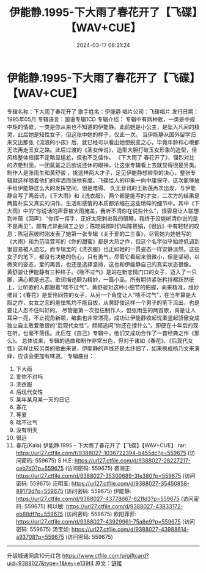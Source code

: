 ﻿---
title: 伊能静.1995-下大雨了春花开了【飞碟】【WAV+CUE】
date: 2024-03-17 08:21:24
categories: WAV车载音乐、镜像
tags: 华语中文
---
# 伊能静.1995-下大雨了春花开了【飞碟】【WAV+CUE】

专辑名称：下大雨了春花开了
歌手姓名：伊能静
唱片公司：飞碟唱片
发行日期：1995年05月
专辑语言：国语专辑1CD
专辑介绍：
专辑中有两种歌，一类是中规中矩的情歌，一类是你从来也不知道的伊能静。此前她是小公主，是坠入凡间的精灵，此后她是知性女子，但这张中她的样子，仅此一次。
当伊能静从国外留学归来交出那张《流浪的小孩》后，就已经可以看出她想蜕变之心，毕竟年龄和心境都无法再走玉女之路。此后过渡的《圣女传说》，造型大胆打破玉女形象的造型，但风格整体摇摆不定略显尴尬，但也不乏佳作。
《下大雨了
春花开了》，强烈对比的浓艳封面，一团氤氲之后欲说还休的眼神，让这张专辑看上去就显得很是另类。制作人是张雨生和黄舒骏
，挑这样两大才子，足见伊能静想转型的决心，整张专辑就这样随着他们的挥洒而张弛有度。飞碟给人的印象一向中庸保守，这次能够放手给伊能静这么大的发挥空间，很是难得。
久无音讯的王新莲再次出现，与伊能静合写了两首词，《下大雨》和《洗衣服》，两个都是能写的才女，二次方的结果是两篇朴实又真实的词作，生活和感情的本质都浓缩在这些琐碎的细节中。其中《下大雨》中的“你说话的声音被大雨掩盖，我听不清你在说些什么”，很容易让人联想到叶蓓《回声》
“你挥一挥手，正好太阳刺进我的眼睛，我终于没能听清你说的是不是再见”，颇有点异曲同工之妙；陈晓娟那时仍叫陈筱娟，《很远》中有轻轻的叹息；陈冠茜彼时刚发表了她第一张专辑《关于爱的二三事》，尽管她为娃娃写的《大雨》和为范晓萱写的《你的甜蜜》都是大热之作，但这个名字似乎始终低调到很容易被人遗忘，而专辑里的《洗衣服》也正如她的一贯姿态一样安静淡然。这些女子的笔下，都没有决绝的伤心，只有勇气，尽管它看起来很微小，但是坚韧，以微笑的姿态，爱的再苦，也还是选择坚持，这也和伊能静自己的真实状态很像。
黄舒骏让伊能静有三种样子。《喘不过气》是站在新恋情门口的女子，迈入了一只脚，满心都是忐忑。歌词描述颇为精妙，一篇小品，所有期待紧张矜持都跃然纸上，让听歌的人都跟着“喘不过气”。黄舒骏对这种小细节的把握，向来精准，维妙维肖；《春花》是爱怜同性的女子，从另一个角度让人“喘不过气”，在当年算是大胆之作，女女之恋的羞怯焦灼不能自拔，从黄舒俊这样一个男子的笔下流出，也是要让人忍不住叫好的。
尽管是第一次担任制作人，但张雨生的两首歌，真是让人耳朵一亮，不止视角新颖，编曲也非常漂亮，成功让伊能静收起忧柔竖起骄傲变成独立自主敢爱敢恨的“后现代女性”，频频追问“你还在撑什么”。即便在十年后的现在听，也毫不落伍。此后在《自己》专辑中，他们又成功合作了一首经典之作《那么》。
总体说来，专辑的选曲和制作非常出色，但对于诸如《春花》、《后现代女性》这样比较另类的歌曲来说，伊能静的声线还是太纤细了，如果换成杨乃文来演绎，应该会更加有味道。
专辑曲目：
01. 下大雨
02. 爱你不对吗
03. 洗衣服
04. 后现代女性
05. 某年某月某一天的日记
06. 春花
07. 等爱
08. 喘不过气
09. 没有明天
10. 很远
11. 春花(Kala)
伊能静.1995 - 下大雨了春花开了【飞碟】【WAV+CUE】.rar: https://url27.ctfile.com/f/9388027-1036722394-b455dc?p=559675
(访问密码: 559675)
S.H.E: https://url27.ctfile.com/d/9388027-28227217-ceb7d0?p=559675
(访问密码: 559675)
裘海正: https://url27.ctfile.com/d/9388027-35300689-3fe380?p=559675
(访问密码: 559675)
汪明荃: https://url27.ctfile.com/d/9388027-35450858-89173d?p=559675
(访问密码: 559675)
伊能静: https://url27.ctfile.com/d/9388027-43778667-621fd3?p=559675
(访问密码: 559675)
柯以敏: https://url27.ctfile.com/d/9388027-43833172-eb88df?p=559675
(访问密码: 559675)
欧阳菲菲: https://url27.ctfile.com/d/9388027-43929961-75a8e9?p=559675
(访问密码: 559675)
汤宝如: https://url27.ctfile.com/d/9388027-43988614-a93708?p=559675
(访问密码: 559675)
**************************
升级城通网盘10元红包 https://www.ctfile.com/p/giftcard?uid=9388027&type=1&key=e139f4
原文：[链接](https://blog.sina.com.cn/s/blog_1647c7e76010314r0.html)